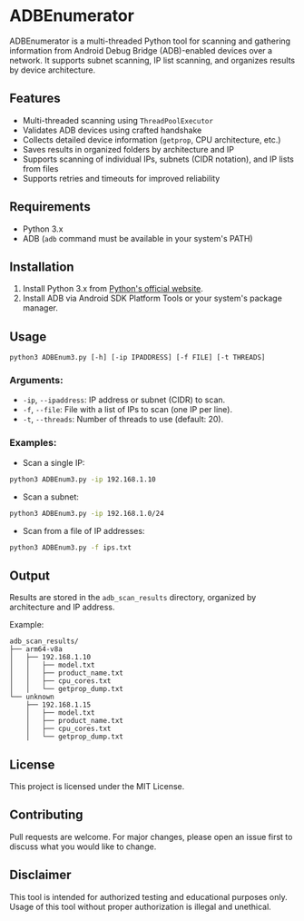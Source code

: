 # ADBEnumerator

ADBEnumerator is a multi-threaded Python tool for scanning and gathering information from Android Debug Bridge (ADB)-enabled devices over a network. It supports subnet scanning, IP list scanning, and organizes results by device architecture.

## Features
- Multi-threaded scanning using `ThreadPoolExecutor`
- Validates ADB devices using crafted handshake
- Collects detailed device information (`getprop`, CPU architecture, etc.)
- Saves results in organized folders by architecture and IP
- Supports scanning of individual IPs, subnets (CIDR notation), and IP lists from files
- Supports retries and timeouts for improved reliability

## Requirements
- Python 3.x
- ADB (`adb` command must be available in your system's PATH)

## Installation
1. Install Python 3.x from [Python's official website](https://www.python.org/).
2. Install ADB via Android SDK Platform Tools or your system's package manager.

## Usage
```
python3 ADBEnum3.py [-h] [-ip IPADDRESS] [-f FILE] [-t THREADS]
```

### Arguments:
- `-ip`, `--ipaddress`: IP address or subnet (CIDR) to scan.
- `-f`, `--file`: File with a list of IPs to scan (one IP per line).
- `-t`, `--threads`: Number of threads to use (default: 20).

### Examples:

- Scan a single IP:
```bash
python3 ADBEnum3.py -ip 192.168.1.10
```

- Scan a subnet:
```bash
python3 ADBEnum3.py -ip 192.168.1.0/24
```

- Scan from a file of IP addresses:
```bash
python3 ADBEnum3.py -f ips.txt
```

## Output
Results are stored in the `adb_scan_results` directory, organized by architecture and IP address.

Example:
```
adb_scan_results/
├── arm64-v8a
│   ├── 192.168.1.10
│   │   ├── model.txt
│   │   ├── product_name.txt
│   │   ├── cpu_cores.txt
│   │   └── getprop_dump.txt
└── unknown
    ├── 192.168.1.15
    │   ├── model.txt
    │   ├── product_name.txt
    │   ├── cpu_cores.txt
    │   └── getprop_dump.txt
```

## License
This project is licensed under the MIT License.

## Contributing
Pull requests are welcome. For major changes, please open an issue first to discuss what you would like to change.

## Disclaimer
This tool is intended for authorized testing and educational purposes only. Usage of this tool without proper authorization is illegal and unethical.

